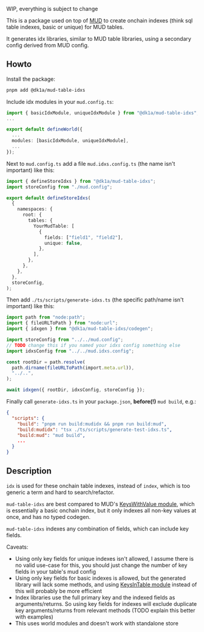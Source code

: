 WIP, everything is subject to change

This is a package used on top of [MUD](https://github.com/latticexyz/mud) to create onchain indexes (think sql table indexes, basic or unique) for MUD tables.

It generates idx libraries, similar to MUD table libraries, using a secondary config derived from MUD config.

## Howto

Install the package:

```bash copy
pnpm add @dk1a/mud-table-idxs
```

Include idx modules in your `mud.config.ts`:

```ts
import { basicIdxModule, uniqueIdxModule } from "@dk1a/mud-table-idxs";
...

export default defineWorld({
  ...
  modules: [basicIdxModule, uniqueIdxModule],
  ...
});
```

Next to `mud.config.ts` add a file `mud.idxs.config.ts` (the name isn't important) like this:

```ts
import { defineStoreIdxs } from "@dk1a/mud-table-idxs";
import storeConfig from "./mud.config";

export default defineStoreIdxs(
  {
    namespaces: {
      root: {
        tables: {
          YourMudTable: [
            {
              fields: ["field1", "field2"],
              unique: false,
            },
          ],
        },
      },
    },
  },
  storeConfig,
);
```

Then add `./ts/scripts/generate-idxs.ts` (the specific path/name isn't important) like this:

```ts
import path from "node:path";
import { fileURLToPath } from "node:url";
import { idxgen } from "@dk1a/mud-table-idxs/codegen";

import storeConfig from "../../mud.config";
// TODO change this if you named your idxs config something else
import idxsConfig from "../../mud.idxs.config";

const rootDir = path.resolve(
  path.dirname(fileURLToPath(import.meta.url)),
  "../..",
);

await idxgen({ rootDir, idxsConfig, storeConfig });
```

Finally call `generate-idxs.ts` in your `package.json`, **before(!)** `mud build`, e.g.:

```json
{
  "scripts": {
    "build": "pnpm run build:mudidx && pnpm run build:mud",
    "build:mudidx": "tsx ./ts/scripts/generate-test-idxs.ts",
    "build:mud": "mud build",
    ...
  }
}
```

## Description

`idx` is used for these onchain table indexes, instead of `index`, which is too generic a term and hard to search/refactor.

`mud-table-idxs` are best compared to MUD's [KeysWithValue module](https://mud.dev/world/modules/keyswithvalue), which is essentially a basic onchain index, but it only indexes all non-key values at once, and has no typed codegen.

`mud-table-idxs` indexes any combination of fields, which can include key fields.

Caveats:

- Using only key fields for unique indexes isn't allowed, I assume there is no valid use-case for this, you should just change the number of key fields in your table's mud config
- Using only key fields for basic indexes is allowed, but the generated library will lack some methods, and using [KeysInTable module](https://mud.dev/world/modules/keysintable) instead of this will probably be more efficient
- Index libraries use the full primary key and the indexed fields as arguments/returns. So using key fields for indexes will exclude duplicate key arguments/returns from relevant methods (TODO explain this better with examples)
- This uses world modules and doesn't work with standalone store
